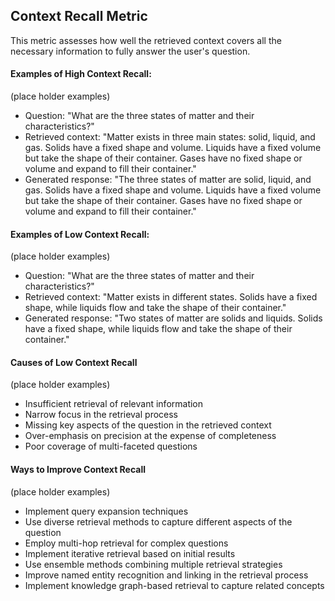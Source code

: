 ## Context Recall Metric
This metric assesses how well the retrieved context covers all the necessary information to fully answer the user's question.

#### Examples of High Context Recall:
(place holder examples)
- Question: "What are the three states of matter and their characteristics?"
- Retrieved context: "Matter exists in three main states: solid, liquid, and gas. Solids have a fixed shape and volume. Liquids have a fixed volume but take the shape of their container. Gases have no fixed shape or volume and expand to fill their container."
- Generated response: "The three states of matter are solid, liquid, and gas. Solids have a fixed shape and volume. Liquids have a fixed volume but take the shape of their container. Gases have no fixed shape or volume and expand to fill their container."

#### Examples of Low Context Recall:
(place holder examples)
- Question: "What are the three states of matter and their characteristics?"
- Retrieved context: "Matter exists in different states. Solids have a fixed shape, while liquids flow and take the shape of their container."
- Generated response: "Two states of matter are solids and liquids. Solids have a fixed shape, while liquids flow and take the shape of their container."

#### Causes of Low Context Recall
(place holder examples)
- Insufficient retrieval of relevant information
- Narrow focus in the retrieval process
- Missing key aspects of the question in the retrieved context
- Over-emphasis on precision at the expense of completeness
- Poor coverage of multi-faceted questions

#### Ways to Improve Context Recall
(place holder examples)
- Implement query expansion techniques
- Use diverse retrieval methods to capture different aspects of the question
- Employ multi-hop retrieval for complex questions
- Implement iterative retrieval based on initial results
- Use ensemble methods combining multiple retrieval strategies
- Improve named entity recognition and linking in the retrieval process
- Implement knowledge graph-based retrieval to capture related concepts
